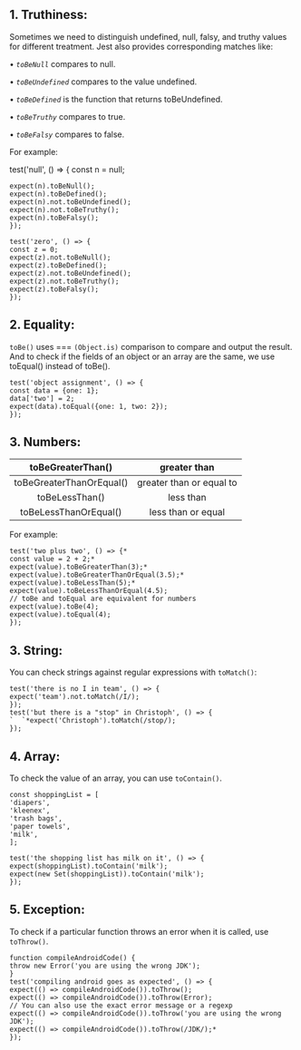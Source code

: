 ## 1. Truthiness:

Sometimes we need to distinguish undefined, null, falsy, and truthy values for different treatment. Jest also provides corresponding matches like:

• *`toBeNull`* compares to null.

• *`toBeUndefined`* compares to the value undefined.

• *`toBeDefined`* is the function that returns toBeUndefined.

• *`toBeTruthy`* compares to true.

• *`toBeFalsy`* compares to false.

For example:

test('null', () => {
const n = null;
```
expect(n).toBeNull();
expect(n).toBeDefined();
expect(n).not.toBeUndefined();
expect(n).not.toBeTruthy();
expect(n).toBeFalsy();
});

test('zero', () => {
const z = 0;
expect(z).not.toBeNull();
expect(z).toBeDefined();
expect(z).not.toBeUndefined();
expect(z).not.toBeTruthy();
expect(z).toBeFalsy();
});
```

## 2. Equality:

`toBe()` uses === `(Object.is)` comparison to compare and output the result.
And to check if the fields of an object or an array are the same, we use toEqual() instead of toBe().

```
test('object assignment', () => {
const data = {one: 1};
data['two'] = 2;
expect(data).toEqual({one: 1, two: 2});
});
```

## 3. Numbers:

|toBeGreaterThan()|greater than|
| :-: | :-: |
|toBeGreaterThanOrEqual()|greater than or equal to|
|toBeLessThan()|less than|
|toBeLessThanOrEqual()|less than or equal|

For example:
```
test('two plus two', () => {*
const value = 2 + 2;*
expect(value).toBeGreaterThan(3);*
expect(value).toBeGreaterThanOrEqual(3.5);*
expect(value).toBeLessThan(5);*
expect(value).toBeLessThanOrEqual(4.5);
// toBe and toEqual are equivalent for numbers
expect(value).toBe(4);
expect(value).toEqual(4);
});
```

## 3. String:
You can check strings against regular expressions with `toMatch()`:
```
test('there is no I in team', () => {
expect('team').not.toMatch(/I/);
});
test('but there is a "stop" in Christoph', () => {
`  `*expect('Christoph').toMatch(/stop/);
});
```

## 4. Array:
To check the value of an array, you can use `toContain()`.
```
const shoppingList = [
'diapers',
'kleenex',
'trash bags',
'paper towels',
'milk',
];

test('the shopping list has milk on it', () => {
expect(shoppingList).toContain('milk');
expect(new Set(shoppingList)).toContain('milk');
});
```


## 5. Exception:

To check if a particular function throws an error when it is called, use `toThrow()`.
```
function compileAndroidCode() {
throw new Error('you are using the wrong JDK');
}
test('compiling android goes as expected', () => {
expect(() => compileAndroidCode()).toThrow();
expect(() => compileAndroidCode()).toThrow(Error);
// You can also use the exact error message or a regexp
expect(() => compileAndroidCode()).toThrow('you are using the wrong JDK');
expect(() => compileAndroidCode()).toThrow(/JDK/);*
});
```

